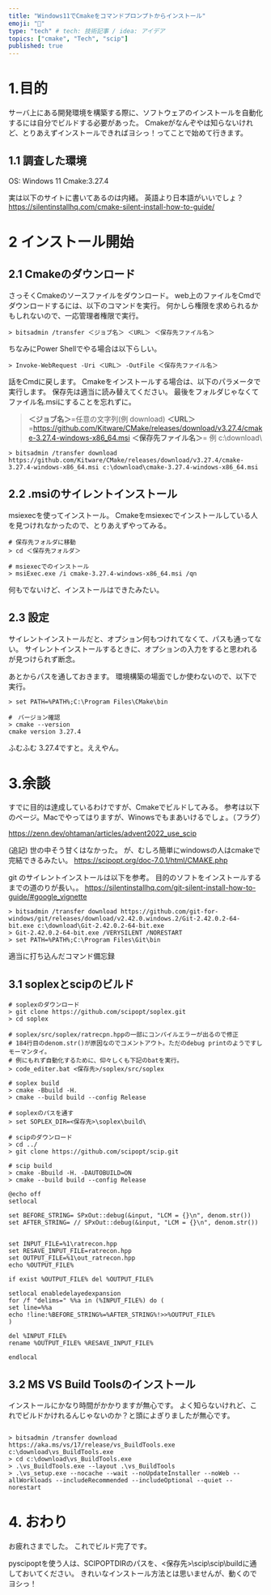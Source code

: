 ```yaml
---
title: "Windows11でCmakeをコマンドプロンプトからインストール"
emoji: "💨"
type: "tech" # tech: 技術記事 / idea: アイデア
topics: ["cmake", "Tech", "scip"]
published: true
---
```


# 1.目的

サーバ上にある開発環境を構築する際に、ソフトウェアのインストールを自動化するには自分でビルドする必要があった。
Cmakeがなんぞやは知らないけれど、とりあえずインストールできればヨシっ！ってことで始めて行きます。

## 1.1 調査した環境
OS: Windows 11
Cmake:3.27.4

実は以下のサイトに書いてあるのは内緒。
英語より日本語がいいでしょ？
https://silentinstallhq.com/cmake-silent-install-how-to-guide/

# 2 インストール開始

## 2.1 Cmakeのダウンロード

さっそくCmakeのソースファイルをダウンロード。
web上のファイルをCmdでダウンロードするには、以下のコマンドを実行。
何かしら権限を求められるかもしれないので、一応管理者権限で実行。


```Cmd: Command Prompt
> bitsadmin /transfer ＜ジョブ名＞ ＜URL＞ ＜保存先ファイル名＞
```

ちなみにPower Shellでやる場合は以下らしい。

```PS:PowerShell
> Invoke-WebRequest -Uri ＜URL＞ -OutFile ＜保存先ファイル名＞
```

話をCmdに戻します。
Cmakeをインストールする場合は、以下のパラメータで実行します。
保存先は適当に読み替えてください。
最後をフォルダじゃなくてファイル名.msiにすることを忘れずに。

> **＜ジョブ名＞**=任意の文字列(例 download)
> **＜URL＞**=https://github.com/Kitware/CMake/releases/download/v3.27.4/cmake-3.27.4-windows-x86_64.msi
> **＜保存先ファイル名＞**= 例 c:\download\

``` Cmd: Command Prompt
> bitsadmin /transfer download https://github.com/Kitware/CMake/releases/download/v3.27.4/cmake-3.27.4-windows-x86_64.msi c:\download\cmake-3.27.4-windows-x86_64.msi
```

## 2.2 .msiのサイレントインストール

msiexecを使ってインストール。
Cmakeをmsiexecでインストールしている人を見つけれなかったので、とりあえずやってみる。

``` Cmd: Command Prompt
# 保存先フォルダに移動
> cd ＜保存先フォルダ＞

# msiexecでのインストール
> msiExec.exe /i cmake-3.27.4-windows-x86_64.msi /qn
```

何もでないけど、インストールはできたみたい。

## 2.3 設定

サイレントインストールだと、オプション何もつけれてなくて、パスも通ってない。
サイレントインストールするときに、オプションの入力をすると思われるが見つけられず断念。

あとからパスを通しておきます。
環境構築の場面でしか使わないので、以下で実行。

```Cmd: Command Prompt
> set PATH=%PATH%;C:\Program Files\CMake\bin

#　バージョン確認
> cmake --version
cmake version 3.27.4
```

ふむふむ 3.27.4ですと。ええやん。

# 3.余談

すでに目的は達成しているわけですが、Cmakeでビルドしてみる。
参考は以下のページ。Macでやってはりますが、Winowsでもまあいけるでしょ。（フラグ）

https://zenn.dev/ohtaman/articles/advent2022_use_scip

(追記)
世の中そう甘くはなかった。
が、むしろ簡単にwindowsの人はcmakeで完結できるみたい。
https://scipopt.org/doc-7.0.1/html/CMAKE.php


git のサイレントインストールは以下を参考。
目的のソフトをインストールするまでの道のりが長い。。
https://silentinstallhq.com/git-silent-install-how-to-guide/#google_vignette

```Cmd: Command Prompt
> bitsadmin /transfer download https://github.com/git-for-windows/git/releases/download/v2.42.0.windows.2/Git-2.42.0.2-64-bit.exe c:\download\Git-2.42.0.2-64-bit.exe
> Git-2.42.0.2-64-bit.exe /VERYSILENT /NORESTART
> set PATH=%PATH%;C:\Program Files\Git\bin
```

適当に打ち込んだコマンド備忘録

## 3.1 soplexとscipのビルド

```Cmd: Command Prompt
# soplexのダウンロード
> git clone https://github.com/scipopt/soplex.git
> cd soplex

# soplex/src/soplex/ratrecpn.hppの一部にコンパイルエラーが出るので修正
# 184行目のdenom.str()が原因なのでコメントアウト。ただのdebug printのようですしモーマンタイ。
# 例にもれず自動化するために、仰々しくも下記のbatを実行。
> code_editer.bat <保存先>/soplex/src/soplex

# soplex build
> cmake -Bbuild -H.
> cmake --build build --config Release

# soplexのパスを通す
> set SOPLEX_DIR=<保存先>\soplex\build\

# scipのダウンロード
> cd ../
> git clone https://github.com/scipopt/scip.git

# scip build
> cmake -Bbuild -H. -DAUTOBUILD=ON
> cmake --build build --config Release
```


```BAT: code_editer.bat
@echo off
setlocal

set BEFORE_STRING= SPxOut::debug(&input, "LCM = {}\n", denom.str())
set AFTER_STRING= // SPxOut::debug(&input, "LCM = {}\n", denom.str())


set INPUT_FILE=%1\ratrecon.hpp
set RESAVE_INPUT_FILE=ratrecon.hpp
set OUTPUT_FILE=%1\out_ratrecon.hpp
echo %OUTPUT_FILE%

if exist %OUTPUT_FILE% del %OUTPUT_FILE%

setlocal enabledelayedexpansion
for /f "delims=" %%a in (%INPUT_FILE%) do (
set line=%%a
echo !line:%BEFORE_STRING%=%AFTER_STRING%!>>%OUTPUT_FILE%
)

del %INPUT_FILE%
rename %OUTPUT_FILE% %RESAVE_INPUT_FILE%

endlocal
```

## 3.2 MS VS Build Toolsのインストール
インストールにかなり時間がかかりますが無心です。
よく知らないけれど、これでビルドかけれるんじゃないのか？と頭によぎりましたが無心です。

```Cmd: Command Prompt

> bitsadmin /transfer download  https://aka.ms/vs/17/release/vs_BuildTools.exe c:\download\vs_BuildTools.exe
> cd c:\download\vs_BuildTools.exe
> .\vs_BuildTools.exe --layout .\vs_BuildTools
> .\vs_setup.exe --nocache --wait --noUpdateInstaller --noWeb --allWorkloads --includeRecommended --includeOptional --quiet --norestart

```


# 4. おわり

お疲れさまでした。
これでビルド完了です。

pyscipoptを使う人は、SCIPOPTDIRのパスを、<保存先>\scip\scip\buildに通しておいてください。
きれいなインストール方法とは思いませんが、動くのでヨシっ！